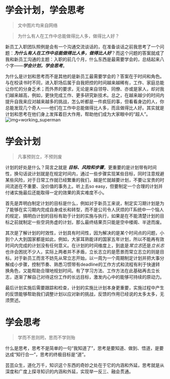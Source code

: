 学会计划，学会思考
================

>文中图片均来自网络

>为什么有人在工作中总能做得比人多，做得比人好？

新员工入职团队照例是会有一个沟通交流谈话的，在准备谈话之前我思考了一个问题：***为什么有人在工作中总能做得比人多，做得比人好***？而这个问题的答案就成了我和新员工沟通的主题：入职的前几个月，什么东西是最需要学会的，总结起来八个字——***学会计划，学会思考***。

为什么是计划和思考而不是其他的是新员工最需要学会的？答案在于时间和角色。与在校读书时不同，进入职场后属于自我把控的时间越来越稀有，工作、家庭总能让你忙的分身乏术；而外界的要求，无论是来自领导、同僚、亦或是家人，却对我们越来越高，例如，更快完成工作、更多研究新技术。总之，在越来越少的时间内提升自我来应对越来越多的挑战，怎么听都是一件疯狂的事，但看看身边的人，你总能发现几个奇人——他们在工作中总能做得比人多，而且做得比人好。其实就是计划和思考在他们身上发挥着巨大作用，帮助他们成为大家眼中的“超人”。
![img=working_superman](http://tse4.mm.bing.net/th?id=OIP.z7GDvLi3SIXczDE_rS132gEsDh&pid=15.1)

# 学会计划

>凡事预则立，不预则废

计划的好处是什么？简言之就是 ***目标、风险和步骤***，更重要的是计划带有时间性，换句话说计划就是在规定时间内，通过一些步骤实现某些目标，同时注意规避某些风险，对于日常工作就已经繁重的我们，越是忙就越要计划，不要让宝贵的时间流逝在不重要、没价值的事务上。听上去so easy，但要制定一个合理的计划并付诸实施最后还能取得一定的效果的真实难度不小。

首先是弄明白制定计划的目标是什么，例如对于新员工来说，制定实习期计划是为了能够在实习期内完成自身成长和转型，而不是公司令人厌烦的IT系统中一个恼人的规定，搞明白计划的目标有助于计划的实施与执行，如果是在不能清楚计划的目标之前就制定一些空洞务虚的计划，那么最终结果页只能是空中楼阁、半途而废。

其次是了解计划的时效性，计划具有时间性，因为解决的是某个时间点的问题，小到个人大到国家都是如此，例如，大家耳熟能详的国家五年计划，所以不能再有效时间内完成的计划没有任何意义。在计划的时间维度上，到底是*常立志*还是*立长志*也许会困扰不少人，实际上两者并不矛盾，立长志立的是愿景而常立志立的则是目标。对于新员工而言不妨先从常立志开始，以一周为一个周期制定计划并把大事分解成小步骤，控制节奏、熟悉习惯带有deadline的工作方式和流程有利于快速转换角色，又能帮助合理地规划时间。有了学习方法、工作方法在此基础再去立长志，逐渐了解自己对待这份工作的长远目标，激发内心中的能够可持续的原动力。

最后计划实施后需要跟踪和检查，计划的实施比计划本身更重要，实施过程中产生的反馈能够帮助我们调整计划以应对新的挑战，反馈的作用已经说的太多太多，无须赘述。


# 学会思考

>学而不思则罔，思而不学则殆

什么是思考，思考不是简单的一句“我知道了”，思考是要知道、做到、悟道，是要达成“知行合一”，思考的终极目标是“道”。

芸芸众生，道化万千，知识这个东西的奇妙之处在于它的内涵和外延，思考就是从深度和广度上探寻知识的内涵和外延，实现举一反三、融会贯通。
